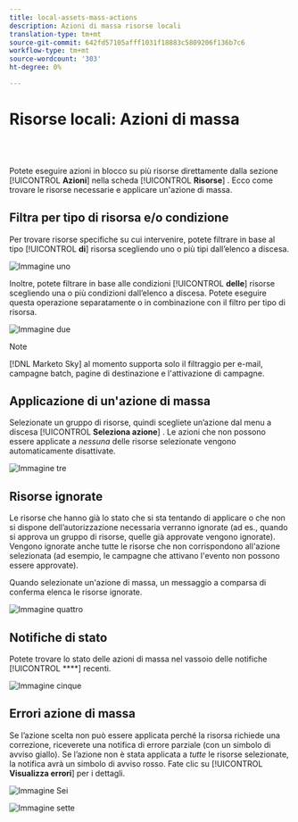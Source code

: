 ```yaml
---
title: local-assets-mass-actions
description: Azioni di massa risorse locali
translation-type: tm+mt
source-git-commit: 642fd57105afff1031f18883c5809206f136b7c6
workflow-type: tm+mt
source-wordcount: '303'
ht-degree: 0%

---
```



# Risorse locali: Azioni di massa

<br> 

Potete eseguire azioni in blocco su più risorse direttamente dalla sezione [!UICONTROL **Azioni**] nella scheda [!UICONTROL **Risorse**] . Ecco come trovare le risorse necessarie e applicare un&#39;azione di massa.

## Filtra per tipo di risorsa e/o condizione

Per trovare risorse specifiche su cui intervenire, potete filtrare in base al tipo [!UICONTROL **di**] risorsa scegliendo uno o più tipi dall’elenco a discesa.

![Immagine uno](/help/sky/assets/programs/local-assets-mass-actions/local-assets-mass-actions-1.png)

Inoltre, potete filtrare in base alle condizioni [!UICONTROL **delle**] risorse scegliendo una o più condizioni dall’elenco a discesa. Potete eseguire questa operazione separatamente o in combinazione con il filtro per tipo di risorsa.

![Immagine due](/help/sky/assets/programs/local-assets-mass-actions/local-assets-mass-actions-2.png)

>[!NOTE]
>
>[!DNL Marketo Sky] al momento supporta solo il filtraggio per e-mail, campagne batch, pagine di destinazione e l&#39;attivazione di campagne.

## Applicazione di un&#39;azione di massa

Selezionate un gruppo di risorse, quindi scegliete un’azione dal menu a discesa [!UICONTROL **Seleziona azione**] . Le azioni che non possono essere applicate a _nessuna_ delle risorse selezionate vengono automaticamente disattivate.

![Immagine tre](/help/sky/assets/programs/local-assets-mass-actions/local-assets-mass-actions-3.png)

## Risorse ignorate

Le risorse che hanno già lo stato che si sta tentando di applicare o che non si dispone dell’autorizzazione necessaria verranno ignorate (ad es., quando si approva un gruppo di risorse, quelle già approvate vengono ignorate). Vengono ignorate anche tutte le risorse che non corrispondono all&#39;azione selezionata (ad esempio, le campagne che attivano l&#39;evento non possono essere approvate).

Quando selezionate un&#39;azione di massa, un messaggio a comparsa di conferma elenca le risorse ignorate.

![Immagine quattro](/help/sky/assets/programs/local-assets-mass-actions/local-assets-mass-actions-4.png)

## Notifiche di stato

Potete trovare lo stato delle azioni di massa nel vassoio delle notifiche [!UICONTROL ****] recenti.

![Immagine cinque](/help/sky/assets/programs/local-assets-mass-actions/local-assets-mass-actions-5.png)

## Errori azione di massa

Se l’azione scelta non può essere applicata perché la risorsa richiede una correzione, riceverete una notifica di errore parziale (con un simbolo di avviso giallo). Se l’azione non è stata applicata a _tutte_ le risorse selezionate, la notifica avrà un simbolo di avviso rosso. Fate clic su [!UICONTROL **Visualizza errori**] per i dettagli.

![Immagine Sei](/help/sky/assets/programs/local-assets-mass-actions/local-assets-mass-actions-6.png)

![Immagine sette](/help/sky/assets/programs/local-assets-mass-actions/local-assets-mass-actions-7.png)
